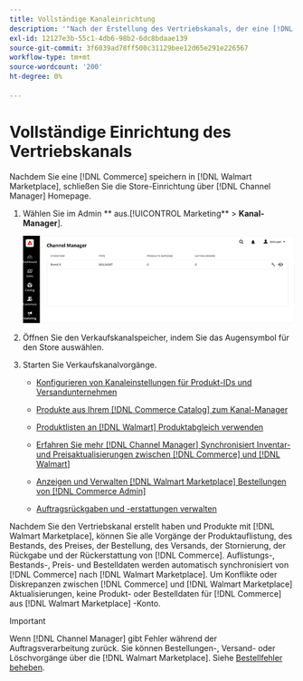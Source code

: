 ```yaml
---
title: Vollständige Kanaleinrichtung
description: '"Nach der Erstellung des Vertriebskanals, der eine [!DNL Commerce] Store-Ansicht zu [!DNL Walmart Marketplace], öffnen Sie den Kanal und schließen Sie die Kanalkonfiguration ab. Starten Sie dann den Prozess, um Produkte hinzuzufügen, Listen, Bestände, Preise und Bestellungen von [!DNL Channel Manager].'''
exl-id: 12127e3b-55c1-4db6-98b2-6dc8bdaae139
source-git-commit: 3f6039ad78ff500c31129bee12d65e291e226567
workflow-type: tm+mt
source-wordcount: '200'
ht-degree: 0%

---
```


# Vollständige Einrichtung des Vertriebskanals

Nachdem Sie eine [!DNL Commerce] speichern in [!DNL Walmart Marketplace], schließen Sie die Store-Einrichtung über [!DNL Channel Manager] Homepage.

1. Wählen Sie im Admin ** aus.[!UICONTROL Marketing** > **Kanal-Manager**].

   ![Verwalten von Kanal-Manager-Stores](assets/channel-manager-setup-first-store.png)

1. Öffnen Sie den Verkaufskanalspeicher, indem Sie das Augensymbol für den Store auswählen.

1. Starten Sie Verkaufskanalvorgänge.

   - [Konfigurieren von Kanaleinstellungen für Produkt-IDs und Versandunternehmen](settings-overview.md)

   - [Produkte aus Ihrem [!DNL Commerce Catalog] zum Kanal-Manager](add-products-to-channel-store.md)

   - [Produktlisten an [!DNL Walmart] Produktabgleich verwenden](connect-listings-to-marketplace.md)

   - [Erfahren Sie mehr [!DNL Channel Manager] Synchronisiert Inventar- und Preisaktualisierungen zwischen [!DNL Commerce] und [!DNL Walmart]](inventory-and-price-updates.md)

   - [Anzeigen und Verwalten [!DNL Walmart Marketplace] Bestellungen von [!DNL Commerce Admin]](manage-orders.md)

   - [Auftragsrückgaben und -erstattungen verwalten](return-refund-orders.md)

Nachdem Sie den Vertriebskanal erstellt haben und Produkte mit [!DNL Walmart Marketplace], können Sie alle Vorgänge der Produktauflistung, des Bestands, des Preises, der Bestellung, des Versands, der Stornierung, der Rückgabe und der Rückerstattung von [!DNL Commerce]. Auflistungs-, Bestands-, Preis- und Bestelldaten werden automatisch synchronisiert von [!DNL Commerce] nach [!DNL Walmart Marketplace]. Um Konflikte oder Diskrepanzen zwischen [!DNL Commerce] und [!DNL Walmart Marketplace] Aktualisierungen, keine Produkt- oder Bestelldaten für [!DNL Commerce] aus [!DNL Walmart Marketplace] -Konto.

>[!IMPORTANT]
>
>Wenn [!DNL Channel Manager] gibt Fehler während der Auftragsverarbeitung zurück. Sie können Bestellungen-, Versand- oder Löschvorgänge über die [!DNL Walmart Marketplace]. Siehe [Bestellfehler beheben](process-orders.md#fix-order-errors).
